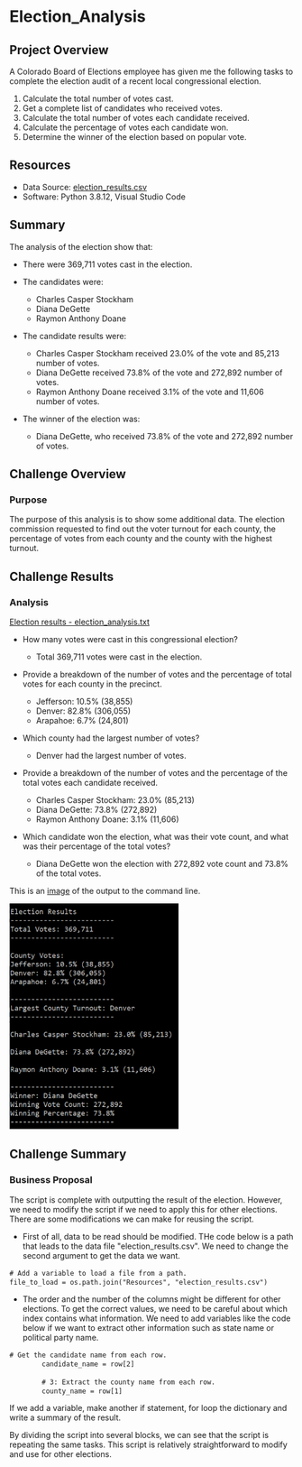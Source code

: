 # Election_Analysis

## Project Overview
A Colorado Board of Elections employee has given me the following tasks to complete the election audit of a recent local congressional election.

1. Calculate the total number of votes cast.
2. Get a complete list of candidates who received votes.
3. Calculate the total number of votes each candidate received.
4. Calculate the percentage of votes each candidate won.
5. Determine the winner of the election based on popular vote.

## Resources
- Data Source: [election_results.csv](https://github.com/Takomochi/Election_Analysis/blob/main/Resources/election_results.csv)
- Software: Python 3.8.12, Visual Studio Code

## Summary
The analysis of the election show that:
- There were 369,711 votes cast in the election.

- The candidates were:
    - Charles Casper Stockham
    - Diana DeGette
    - Raymon Anthony Doane
    
- The candidate results were:
    - Charles Casper Stockham received 23.0% of the vote and 85,213 number of votes.
    - Diana DeGette received 73.8% of the vote and 272,892 number of votes.
    - Raymon Anthony Doane received 3.1% of the vote and 11,606 number of votes.
    
- The winner of the election was:
    - Diana DeGette, who received 73.8% of the vote and 272,892 number of votes.

## Challenge Overview
### Purpose
The purpose of this analysis is to show some additional data. The election commission requested to find out the voter turnout for each county, the percentage of votes from each county and the county with the highest turnout.

## Challenge Results
### Analysis

[Election results - election_analysis.txt](https://github.com/Takomochi/Election_Analysis/blob/main/analysis/election_analysis.txt)
- How many votes were cast in this congressional election?
    - Total 369,711 votes were cast in the election.
    
- Provide a breakdown of the number of votes and the percentage of total votes for each county in the precinct.
    - Jefferson: 10.5% (38,855)
    - Denver: 82.8% (306,055)
    - Arapahoe: 6.7% (24,801)
    
- Which county had the largest number of votes?
    - Denver had the largest number of votes.
    
- Provide a breakdown of the number of votes and the percentage of the total votes each candidate received.
    - Charles Casper Stockham: 23.0% (85,213)
    - Diana DeGette: 73.8% (272,892)
    - Raymon Anthony Doane: 3.1% (11,606)

- Which candidate won the election, what was their vote count, and what was their percentage of the total votes?
    - Diana DeGette won the election with 272,892 vote count and 73.8% of the total votes.


This is an [image](https://github.com/Takomochi/Election_Analysis/blob/main/Resources/Output_Command_Line.PNG) of the output to the command line.<br>

<img src="https://github.com/Takomochi/Election_Analysis/blob/main/Resources/Output_Command_Line.PNG" width="300" height="400">


## Challenge Summary
### Business Proposal
The script is complete with outputting the result of the election. However, we need to modify the script if we need to apply this for other elections. There are some modifications we can make for reusing the script.

- First of all, data to be read should be modified. THe code below is a path that leads to the data file "election_results.csv". We need to change the second argument to get the data we want.
```
# Add a variable to load a file from a path.
file_to_load = os.path.join("Resources", "election_results.csv")
```

- The order and the number of the columns might be different for other elections. To get the correct values, we need to be careful about which index contains what information. We need to add variables like the code below if we want to extract other information such as state name or political party name.
```
# Get the candidate name from each row.
        candidate_name = row[2]

        # 3: Extract the county name from each row.
        county_name = row[1]
```

If we add a variable, make another if statement, for loop the dictionary and write a summary of the result. 

By dividing the script into several blocks, we can see that the script is repeating the same tasks.
This script is relatively straightforward to modify and use for other elections.
